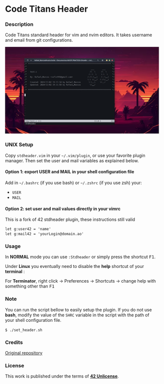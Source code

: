 # **Code Titans Header**

### **Description**

Code Titans standard header for vim and nvim editors.
It takes username and email from git configurations.

![Code Titans header](img/ctheader.png)

### **UNIX Setup**

Copy `stdheader.vim` in your `~/.vim/plugin`, or use your favorite plugin
manager. Then set the user and mail variables as explained below.

#### Option 1: export USER and MAIL in your shell configuration file

Add in `~/.bashrc` (if you use bash) or `~/.zshrc` (if you use zsh) your:

+ `USER`
+ `MAIL`

#### Option 2: set user and mail values directly in your vimrc

This is a fork of 42 stdheader plugin, these instructions still valid

```vim
let g:user42 = 'name'
let g:mail42 = 'yourLogin@domain.ao'
```

### **Usage**

In **NORMAL** mode you can use `:Stdheader` or simply press the shortcut <kbd>F1</kbd>.

Under **Linux** you eventually need to disable the **help** shortcut of your **terminal** :

For **Terminator**, right click -> Preferences -> Shortcuts -> change help with something other than <kbd>F1</kbd>

### **Note**

You can run the script bellow to easily setup the plugin. If you do not use **bash**, modify the value of the `SHRC` variable in the script with the path of your shell configuration file.

`$ ./set_header.sh`

### **Credits**

[Original repository](https://github.com/42Paris/42header)

### **License**

This work is published under the terms of **[42 Unlicense](https://github.com/gcamerli/42unlicense)**.
